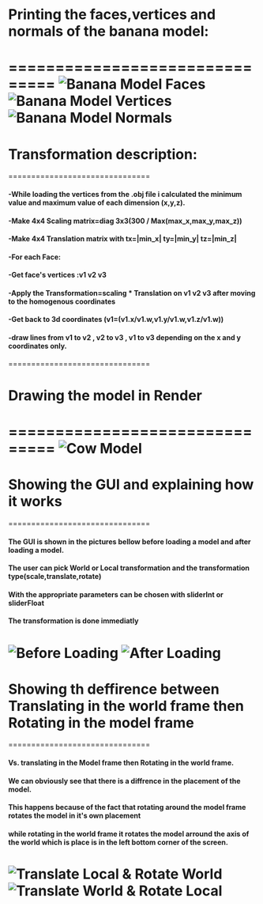 # Printing the faces,vertices and normals of the banana model:
===============================
![Banana Model Faces](https://github.com/HaifaGraphicsCourses/computergraphics2021-f-r-i-e-n-d-s/blob/master/Images/PrintFaces.JPG)
![Banana Model Vertices](https://github.com/HaifaGraphicsCourses/computergraphics2021-f-r-i-e-n-d-s/blob/master/Images/PrintVertices.JPG)
![Banana Model Normals](https://github.com/HaifaGraphicsCourses/computergraphics2021-f-r-i-e-n-d-s/blob/master/Images/PrintNormals.JPG)
===============================

# Transformation description:
===============================
#### -While loading the vertices from the .obj file i calculated the minimum value and maximum value of each dimension (x,y,z).
#### -Make 4x4 Scaling matrix=diag 3x3(300 / Max(max_x,max_y,max_z)) 
#### -Make 4x4 Translation matrix with tx=|min_x| ty=|min_y| tz=|min_z| 
#### -For each Face:
#### -Get face's vertices :v1 v2 v3
#### -Apply the Transformation=scaling * Translation on v1 v2 v3 after moving to the homogenous coordinates
#### -Get back to 3d coordinates (v1=(v1.x/v1.w,v1.y/v1.w,v1.z/v1.w))
#### -draw lines from v1 to v2 , v2 to v3 , v1 to v3 depending on the x and y coordinates only.
===============================

# Drawing the model in Render
===============================
![Cow Model](https://github.com/HaifaGraphicsCourses/computergraphics2021-f-r-i-e-n-d-s/blob/master/Images/CowModel.JPG)
===============================

# Showing the GUI and explaining how it works
===============================
#### The GUI is shown in the pictures bellow before loading a model and after loading a model.
#### The user can pick World or Local transformation and the transformation type(scale,translate,rotate)
#### With the appropriate parameters can be chosen with sliderInt or sliderFloat
#### The transformation is done immediatly 
![Before Loading](https://github.com/HaifaGraphicsCourses/computergraphics2021-f-r-i-e-n-d-s/blob/master/Images/BeforeLoading.JPG)
![After Loading](https://github.com/HaifaGraphicsCourses/computergraphics2021-f-r-i-e-n-d-s/blob/master/Images/AfterLoading.JPG)
===============================

# Showing th deffirence between Translating in the world frame then Rotating in the model frame
===============================
#### Vs. translating in the Model frame then Rotating in the world frame.
#### We can obviously see that there is a diffrence in the placement of the model.
#### This happens because of the fact that rotating around the model frame rotates the model in it's own placement 
#### while rotating in the world frame it rotates the model arround the axis of the world which is place is in the left bottom corner of the screen.
![Translate Local & Rotate World](https://github.com/HaifaGraphicsCourses/computergraphics2021-f-r-i-e-n-d-s/blob/master/Images/TranslateLocal_RotateWorld.JPG)
![Translate World & Rotate Local](https://github.com/HaifaGraphicsCourses/computergraphics2021-f-r-i-e-n-d-s/blob/master/Images/TranslateWorld_RotateLocal.JPG)
===============================
